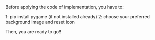 Before applying the code of implementation, you have to:

1: pip install pygame (if not installed already)
2: choose your preferred background image and reset icon

Then, you are ready to go!!
